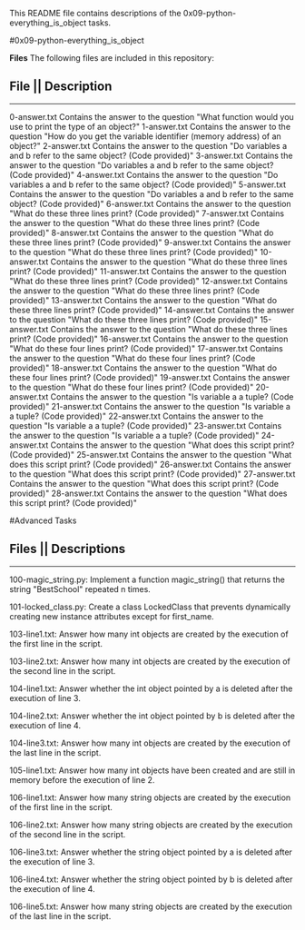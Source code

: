 This README file contains descriptions of the 0x09-python-everything_is_object tasks.

#0x09-python-everything_is_object

**Files**
The following files are included in this repository:

File	     ||  Description
------------------------------
------------------------------
0-answer.txt	Contains the answer to the question "What function would you use to print the type of an object?"
1-answer.txt	Contains the answer to the question "How do you get the variable identifier (memory address) of an object?"
2-answer.txt	Contains the answer to the question "Do variables a and b refer to the same object? (Code provided)"
3-answer.txt	Contains the answer to the question "Do variables a and b refer to the same object? (Code provided)"
4-answer.txt	Contains the answer to the question "Do variables a and b refer to the same object? (Code provided)"
5-answer.txt	Contains the answer to the question "Do variables a and b refer to the same object? (Code provided)"
6-answer.txt	Contains the answer to the question "What do these three lines print? (Code provided)"
7-answer.txt	Contains the answer to the question "What do these three lines print? (Code provided)"
8-answer.txt	Contains the answer to the question "What do these three lines print? (Code provided)"
9-answer.txt	Contains the answer to the question "What do these three lines print? (Code provided)"
10-answer.txt	Contains the answer to the question "What do these three lines print? (Code provided)"
11-answer.txt	Contains the answer to the question "What do these three lines print? (Code provided)"
12-answer.txt	Contains the answer to the question "What do these three lines print? (Code provided)"
13-answer.txt	Contains the answer to the question "What do these three lines print? (Code provided)"
14-answer.txt	Contains the answer to the question "What do these three lines print? (Code provided)"
15-answer.txt	Contains the answer to the question "What do these three lines print? (Code provided)"
16-answer.txt	Contains the answer to the question "What do these four lines print? (Code provided)"
17-answer.txt	Contains the answer to the question "What do these four lines print? (Code provided)"
18-answer.txt	Contains the answer to the question "What do these four lines print? (Code provided)"
19-answer.txt	Contains the answer to the question "What do these four lines print? (Code provided)"
20-answer.txt	Contains the answer to the question "Is variable a a tuple? (Code provided)"
21-answer.txt	Contains the answer to the question "Is variable a a tuple? (Code provided)"
22-answer.txt	Contains the answer to the question "Is variable a a tuple? (Code provided)"
23-answer.txt	Contains the answer to the question "Is variable a a tuple? (Code provided)"
24-answer.txt	Contains the answer to the question "What does this script print? (Code provided)"
25-answer.txt	Contains the answer to the question "What does this script print? (Code provided)"
26-answer.txt	Contains the answer to the question "What does this script print? (Code provided)"
27-answer.txt	Contains the answer to the question "What does this script print? (Code provided)"
28-answer.txt	Contains the answer to the question "What does this script print? (Code provided)"


#Advanced Tasks

Files         ||            Descriptions
--------------------------------------------
--------------------------------------------
100-magic_string.py: Implement a function magic_string() that returns the string "BestSchool" repeated n times.

101-locked_class.py: Create a class LockedClass that prevents dynamically creating new instance attributes except for first_name.

103-line1.txt: Answer how many int objects are created by the execution of the first line in the script.

103-line2.txt: Answer how many int objects are created by the execution of the second line in the script.

104-line1.txt: Answer whether the int object pointed by a is deleted after the execution of line 3.

104-line2.txt: Answer whether the int object pointed by b is deleted after the execution of line 4.

104-line3.txt: Answer how many int objects are created by the execution of the last line in the script.

105-line1.txt: Answer how many int objects have been created and are still in memory before the execution of line 2.

106-line1.txt: Answer how many string objects are created by the execution of the first line in the script.

106-line2.txt: Answer how many string objects are created by the execution of the second line in the script.

106-line3.txt: Answer whether the string object pointed by a is deleted after the execution of line 3.

106-line4.txt: Answer whether the string object pointed by b is deleted after the execution of line 4.

106-line5.txt: Answer how many string objects are created by the execution of the last line in the script.
